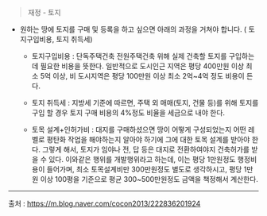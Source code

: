 > 재정 - 토지

- 원하는 땅에 토지를 구매 및 등록을 하고 싶으면 아래의 과정을 거쳐야 합니다. ( 토지구입비용, 토지 취득세) 
  - 토지구입비용 : 단독주택건축 전원주택건축 위해 실제 건축할 토지를 구입하는데 필요한 비용을 뜻한다. 
일반적으로 도시인근 지역은 평당 400만원 이상 최소 5억 이상, 비 도시지역은 평당 100만원 이상 최소 2억~4억 정도 비용이 든다.
 
  - 토지 취득세 : 지방세 기준에 따르면, 주택 외 매매(토지, 건물 등)를 위해 토지를 구입 할 경우 토지 구매 비용의 4%정도 비율을 세금으로 내야 한다.
  
  - 토목 설계+인허가비 : 대지를 구매하셨으면 땅이 어떻게 구성되었는지 어떤 레벨로 평탄화 작업을 해야하는지 알아야 하기에 그에 대한 토목 설계를 받아야 한다. 그렇게 해서, 토지가 임야나 전, 답 등은 대지로 전환하여야지 건축허가를 받을 수 있다. 이와같은 행위를 개발행위라고 하는데, 이는 평당 1만원정도 행정비용이 들어가며, 최소 토목설계비만 300만원정도 별도로 생각하시고, 평당 1만원 이상 100평을 기준으로 평균 300~500만원정도 금액을 책정해서 계산한다.
---
출처 : https://m.blog.naver.com/cocon2013/222836201924
